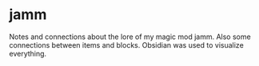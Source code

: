 # jamm
Notes and connections about the lore of my magic mod jamm. Also some connections between items and blocks. Obsidian was used to visualize everything.